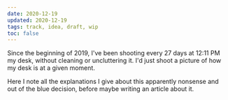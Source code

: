 ```yaml
---
date: 2020-12-19
updated: 2020-12-19
tags: track, idea, draft, wip
toc: false
---
```

Since the beginning of 2019, I've been shooting every 27 days at 12:11 PM my desk, without cleaning or uncluttering it. I'd just shoot a picture of how my desk is at a given moment.

Here I note all the explanations I give about this apparently nonsense and out of the blue decision, before maybe writing an article about it.

<!--

## todo

- Find a nice name
- a photo gallery as with Living Art



## explanation

I've always been one of those people who's never satisfied about how their room is

Every 27 days, no matter what, at exactly 12:11 PM I'll have to take my camera and shoot a photo of my desk. No matter what's on it or how is it. Just to immortalize my main life companion in that moment.

-->

